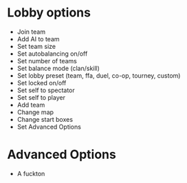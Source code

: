 # Lobby options
- Join team
- Add AI to team
- Set team size
- Set autobalancing on/off
- Set number of teams
- Set balance mode (clan/skill)
- Set lobby preset (team, ffa, duel, co-op, tourney, custom)
- Set locked on/off
- Set self to spectator
- Set self to player
- Add team
- Change map
- Change start boxes
- Set Advanced Options

# Advanced Options
- A fuckton
